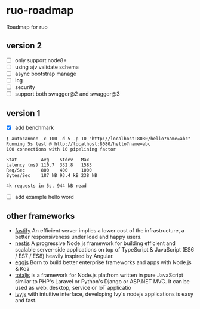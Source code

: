 # ruo-roadmap

Roadmap for ruo

## version 2

- [ ] only support node8+
- [ ] using ajv validate schema
- [ ] async bootstrap manage
- [ ] log
- [ ] security
- [ ] support both swagger@2 and swagger@3

## version 1

- [x] add benchmark
```
❯ autocannon -c 100 -d 5 -p 10 "http://localhost:8080/hello?name=abc"
Running 5s test @ http://localhost:8080/hello?name=abc
100 connections with 10 pipelining factor

Stat         Avg    Stdev   Max
Latency (ms) 110.7  332.8   1583
Req/Sec      800    400     1000
Bytes/Sec    187 kB 93.4 kB 238 kB

4k requests in 5s, 944 kB read
```

- [ ] add example hello word

## other frameworks

- [fastify](https://github.com/fastify/fastify) An efficient server implies a lower cost of the infrastructure, a better responsiveness under load and happy users. 
- [nestjs](https://github.com/nestjs/nest) A progressive Node.js framework for building efficient and scalable server-side applications on top of TypeScript & JavaScript (ES6 / ES7 / ES8) heavily inspired by Angular.
- [eggjs](https://github.com/eggjs/egg) Born to build better enterprise frameworks and apps with Node.js & Koa
- [totaljs](https://github.com/totaljs/framework) is a framework for Node.js platfrom written in pure JavaScript similar to PHP's Laravel or Python's Django or ASP.NET MVC. It can be used as web, desktop, service or IoT applicatio
- [ivyjs](https://github.com/ivyjs/framework) with intuitive interface, developing Ivy's nodejs applications is easy and fast.
